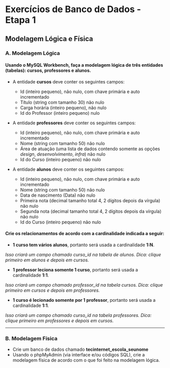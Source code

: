 # Exercícios de Banco de Dados - Etapa 1

## Modelagem Lógica e Física

### A. Modelagem Lógica

#### Usando o MySQL Workbench, faça a modelagem lógica de três entidades (tabelas): **cursos**, **professores** e **alunos**.

- A entidade **cursos** deve conter os seguintes campos:

    - Id (inteiro pequeno), não nulo, com chave primária e auto incrementado
    - Título (string com tamanho 30) não nulo
    - Carga horária (inteiro pequeno), não nulo
    - Id do Professor (inteiro pequeno) nulo

- A entidade **professores** deve conter os seguintes campos:    

    - Id (inteiro pequeno), não nulo, com chave primária e auto incrementado
    - Nome (string com tamanho 50) não nulo
    - Área de atuação (uma lista de dados contendo somente as opções *design*, *desenvolvimento*, *infra*) não nulo
    - Id do Curso (inteiro pequeno) não nulo

- A entidade **alunos** deve conter os seguintes campos:    

    - Id (inteiro pequeno), não nulo, com chave primária e auto incrementado
    - Nome (string com tamanho 50) não nulo
    - Data de nascimento (Data) não nulo
    - Primeira nota (decimal tamanho total 4, 2 dígitos depois da vírgula) não nulo
    - Segunda nota (decimal tamanho total 4, 2 dígitos depois da vírgula) não nulo
    - Id do Curso (inteiro pequeno) não nulo

  
#### Crie os relacionamentos de acordo com a cardinalidade indicada a seguir:

- **1 curso tem vários alunos**, portanto será usada a cardinalidade **1:N**. 

*Isso criará um campo chamado curso_id na tabela de alunos. Dica: clique primeiro em alunos e depois em cursos.*

- **1 professor leciona somente 1 curso**, portanto será usada a cardinalidade **1:1**. 

*Isso criará um campo chamado professor_id na tabela cursos. Dica: clique primeiro em cursos e depois em professores.*

- **1 curso é lecionado somente por 1 professor**, portanto será usada a cardinalidade **1:1**. 

*Isso criará um campo chamado curso_id na tabela professores. Dica: clique primeiro em professores e depois em cursos.*

---

### B. Modelagem Física

- Crie um banco de dados chamado **tecinternet_escola_seunome**
- Usando o phpMyAdmin (via interface e/ou códigos SQL), crie a modelagem física de acordo com o que foi feito na modelagem lógica.



